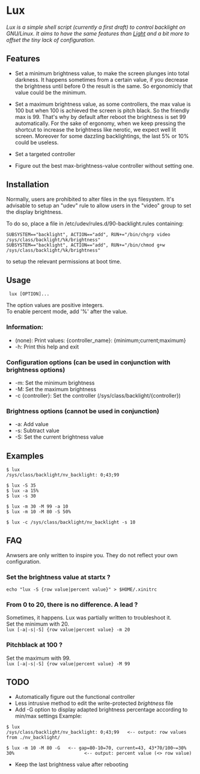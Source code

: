 Lux
===

*Lux is a simple shell script (currently a first draft) to control
backlight on GNU/Linux. It aims to have the same features than
[Light](https://github.com/haikarainen/light) and a bit more to offset the tiny
lack of configuration.*

## Features

* Set a minimum brightness value, to make the screen plunges into total darkness.
It happens sometimes from a certain value, if you decrease the brightness until
before 0 the result is the same. So ergonomicly that value could be the minimum.

* Set a maximum brightness value, as some controllers, the max value is 100 but
when 100 is achieved the screen is pitch black. So the friendly max is 99.
That's why by default after reboot the brightness is set 99 automatically.
For the sake of ergonomy, when we keep pressing the shortcut to increase
the brightness like nerotic, we expect well lit screen. Moreover for some
dazzling backlightings, the last 5% or 10% could be useless.

* Set a targeted controller

* Figure out the best max-brightness-value controller without setting one.

## Installation

Normally, users are prohibited to alter files in the sys filesystem. It's advisable to setup an "udev" rule to allow users in the "video" group to set the display brightness.

To do so, place a file in /etc/udev/rules.d/90-backlight.rules containing:

```
SUBSYSTEM=="backlight", ACTION=="add", RUN+="/bin/chgrp video /sys/class/backlight/%k/brightness"
SUBSYSTEM=="backlight", ACTION=="add", RUN+="/bin/chmod g+w /sys/class/backlight/%k/brightness"
```

to setup the relevant permissions at boot time.

## Usage
<code> lux [OPTION]... </code>

The option values are positive integers.<br />
To enable percent mode, add '%' after the value.

### Information:
* (none):	Print values: {controller_name}:  {minimum;current;maximum}
* -h:		Print this help and exit

### Configuration options (can be used in conjunction with brightness options)
* -m: Set the minimum brightness
* -M: Set the maximum brightness
* -c {controller}: Set the controller (/sys/class/backlight/{controller})

### Brightness options (cannot be used in conjunction)
* -a:	Add value
* -s:	Subtract value
* -S:	Set the current brightness value

## Examples
```
$ lux
/sys/class/backlight/nv_backlight: 0;43;99

$ lux -S 35
$ lux -a 15%
$ lux -s 30

$ lux -m 30 -M 99 -a 10
$ lux -m 10 -M 80 -S 50%

$ lux -c /sys/class/backlight/nv_backlight -s 10
```

## FAQ
Anwsers are only written to inspire you. They do not reflect your own configuration.

### Set the brightness value at startx ?
`echo "lux -S {row value|percent value}" > $HOME/.xinitrc`

### From 0 to 20, there is no difference. A lead ?
Sometimes, it happens. Lux was partially written to troubleshoot it.<br>
Set the minimum with 20.<br>
`lux [-a|-s|-S] {row value|percent value} -m 20`

### Pitchblack at 100 ?
Set the maximum with 99.<br>
`lux [-a|-s|-S] {row value|percent value} -M 99`


## TODO

* Automatically figure out the functional controller
* Less intrusive method to edit the write-protected *brightness* file
* Add -G option to display adapted brightness percentage according to min/max settings
Example:
```
$ lux
/sys/class/backlight/nv_backlight: 0;43;99   <-- output: row values from ./nv_backlight/

$ lux -m 10 -M 80 -G   <-- gap=80-10=70, current=43, 43*70/100~=30%
30%                          <-- output: percent value (<> row value)
```
* Keep the last brightness value after rebooting
